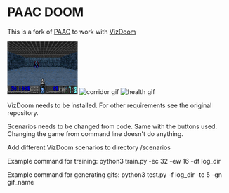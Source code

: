 # PAAC DOOM
This is a fork of [PAAC](https://github.com/Alfredvc/paac) to work with [VizDoom](http://vizdoom.cs.put.edu.pl/)

![basic gif](example/basic_example.gif "Basic")
![corridor gif](example/corridor_example.gif "Corridor")
![health gif](example/health_example.gif "Health")

VizDoom needs to be installed. For other requirements see the original repository.

Scenarios needs to be changed from code. Same with the buttons used. Changing the game from command line doesn't do anything.

Add different VizDoom scenarios to directory /scenarios

Example command for training:
python3 train.py -ec 32 -ew 16 -df log_dir

Example command for generating gifs:
python3 test.py -f log_dir -tc 5 -gn gif_name

